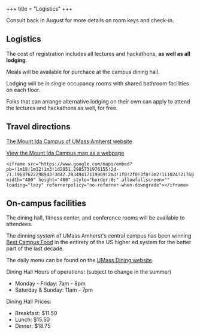 +++
title = "Logistics"
+++

Consult back in August for more details on room keys and check-in.

## Logistics

The cost of registration includes all lectures and hackathons, **as well as all lodging**.

Meals will be available for purchace at the campus dining hall.

Lodging will be in single occupancy rooms with shared bathroom facilities on each floor.

Folks that can arrange alternative lodging on their own can apply to attend the lectures and hackathons as well, for free.

## Travel directions

[The Mount Ida Campus of UMass Amherst website](https://www.umass.edu/mountidacampus/about/contact)

[View the Mount Ida Campus map as a webpage](https://www.umass.edu/mountidacampus/node/451)

~~~
<iframe src="https://www.google.com/maps/embed?pb=!1m18!1m12!1m3!1d2951.2985731976155!2d-71.19687622298943!3d42.29349417119909!2m3!1f0!2f0!3f0!3m2!1i1024!2i768!4f13.1!3m3!1m2!1s0x89e378ab5c206e27%3A0xd720fd1dc954648f!2sMount%20Ida%20Campus%20of%20UMass%20Amherst!5e0!3m2!1sen!2sus!4v1712776874071!5m2!1sen!2sus" width="400" height="400" style="border:0;" allowfullscreen="" loading="lazy" referrerpolicy="no-referrer-when-downgrade"></iframe>
~~~

## On-campus facilities

The dining hall, fitness center, and conference rooms will be available to attendees.

The dinning system of UMass Amherst's central campus has been winning [Best Campus Food](https://www.umass.edu/news/article/umass-amherst-earns-no-1-spot-seventh-time-best-campus-food-rankings-princeton-review) in the entirety of the US higher ed system for the better part of the last decade.

The daily menu can be found on the [UMass Dining website](https://umassdining.com/menu/mt-ida-menu). 

Dining Hall Hours of operations: (subject to change in the summer) 

- Monday - Friday: 7am - 8pm
- Saturday & Sunday: 11am - 7pm

Dining Hall Prices:

- Breakfast: \$11.50
- Lunch: \$15.50
- Dinner: \$18.75 